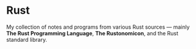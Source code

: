 # Rust

My collection of notes and programs from various Rust sources — mainly **The Rust Programming Language**,
**The Rustonomicon**, and the Rust standard library.

